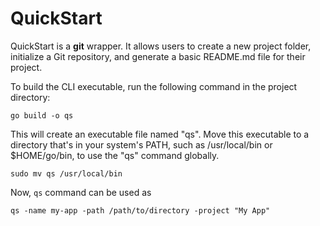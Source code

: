 # QuickStart

QuickStart is a **git** wrapper. It allows users to create a new project folder, initialize a Git repository, and generate a basic README.md file for their project.

To build the CLI executable, run the following command in the project directory:

```shell
go build -o qs
```

This will create an executable file named "qs". Move this executable to a directory that's in your system's PATH, such as /usr/local/bin or $HOME/go/bin, to use the "qs" command globally.

```shell
sudo mv qs /usr/local/bin
```

Now, `qs` command can be used as 

```shell
qs -name my-app -path /path/to/directory -project "My App"
```



